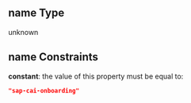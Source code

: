 ## name Type

unknown

## name Constraints

**constant**: the value of this property must be equal to:

```json
"sap-cai-onboarding"
```
